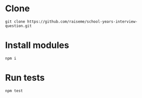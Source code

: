 # Clone

`git clone https://github.com/raiseme/school-years-interview-question.git`

# Install modules

`npm i`

# Run tests

`npm test`
